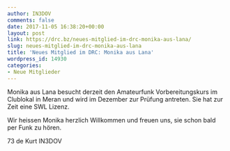 ```yaml
---
author: IN3DOV
comments: false
date: 2017-11-05 16:38:20+00:00
layout: post
link: https://drc.bz/neues-mitglied-im-drc-monika-aus-lana/
slug: neues-mitglied-im-drc-monika-aus-lana
title: 'Neues Mitglied im DRC: Monika aus Lana'
wordpress_id: 14930
categories:
- Neue Mitglieder
---
```


Monika aus Lana besucht derzeit den Amateurfunk Vorbereitungskurs im Clublokal in Meran und wird im Dezember zur Prüfung antreten. Sie hat zur Zeit eine SWL Lizenz.

Wir heissen Monika herzlich Willkommen und freuen uns, sie schon bald per Funk zu hören.

73 de Kurt IN3DOV
